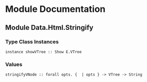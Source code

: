 # Module Documentation

## Module Data.Html.Stringify

### Type Class Instances

    instance showVTree :: Show E.VTree


### Values

    stringifyVNode :: forall opts. {  | opts } -> VTree -> String



